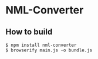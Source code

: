 # NML-Converter

## How to build

```
$ npm install nml-converter
$ browserify main.js -o bundle.js
```
